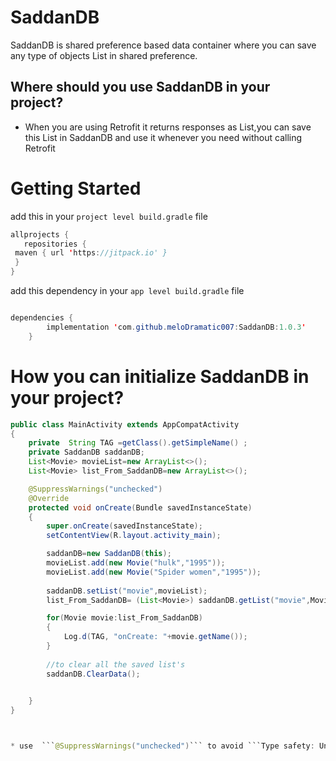 # SaddanDB

SaddanDB is shared preference based data container where you can save any type of objects List in shared preference.

## Where should you use SaddanDB in your project?

* When you are using Retrofit it returns responses as List,you can save this List in SaddanDB and use it whenever you need  without calling Retrofit


# Getting Started

add this in your `project level build.gradle` file

```java
allprojects {
   repositories {
 maven { url 'https://jitpack.io' }
 }
}
```

add this dependency in your `app level build.gradle` file

```java

dependencies {
        implementation 'com.github.meloDramatic007:SaddanDB:1.0.3'
    }
```

# How you can initialize SaddanDB in your project?

```java
public class MainActivity extends AppCompatActivity
{
    private  String TAG =getClass().getSimpleName() ;
    private SaddanDB saddanDB;
    List<Movie> movieList=new ArrayList<>();
    List<Movie> list_From_SaddanDB=new ArrayList<>();

    @SuppressWarnings("unchecked")
    @Override
    protected void onCreate(Bundle savedInstanceState)
    {
        super.onCreate(savedInstanceState);
        setContentView(R.layout.activity_main);

        saddanDB=new SaddanDB(this);
        movieList.add(new Movie("hulk","1995"));
        movieList.add(new Movie("Spider women","1995"));
        
        saddanDB.setList("movie",movieList);
        list_From_SaddanDB= (List<Movie>) saddanDB.getList("movie",Movie.class);

        for(Movie movie:list_From_SaddanDB)
        {
            Log.d(TAG, "onCreate: "+movie.getName());
        }
        
        //to clear all the saved list's
        saddanDB.ClearData();
        

    }
}



* use  ```@SuppressWarnings("unchecked")``` to avoid ```Type safety: Unchecked cast from Object``` warning.
